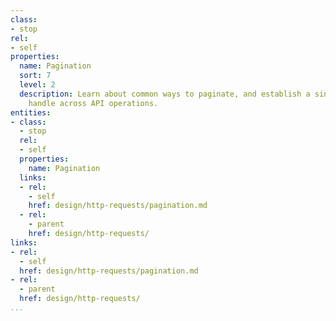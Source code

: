 ```yaml
---
class:
- stop
rel:
- self
properties:
  name: Pagination
  sort: 7
  level: 2
  description: Learn about common ways to paginate, and establish a single way to
    handle across API operations.
entities:
- class:
  - stop
  rel:
  - self
  properties:
    name: Pagination
  links:
  - rel:
    - self
    href: design/http-requests/pagination.md
  - rel:
    - parent
    href: design/http-requests/
links:
- rel:
  - self
  href: design/http-requests/pagination.md
- rel:
  - parent
  href: design/http-requests/
...
```

